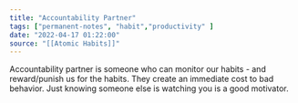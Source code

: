 ```yaml
---
title: "Accountability Partner"
tags: ["permanent-notes", "habit","productivity" ]
date: "2022-04-17 01:22:00"
source: "[[Atomic Habits]]"
---
```


Accountability partner is someone who can monitor our habits - and reward/punish us for the habits. They create an immediate cost to bad behavior. Just knowing someone else is watching you is a good motivator.